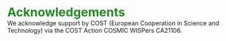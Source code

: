 
<summary><span style="font-size:2em;font-weight:bold;color:#228B22;">Acknowledgements</span></summary>
We acknowledge support by COST (European Cooperation in Science and Technology) via the COST Action COSMIC WISPers CA21106.
<div class="green-line"></div>
